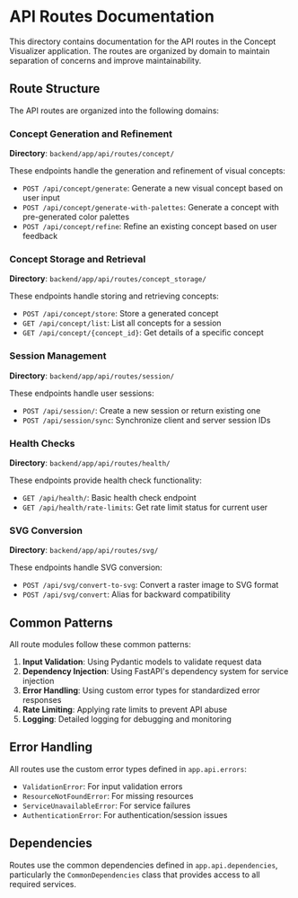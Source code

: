 # API Routes Documentation

This directory contains documentation for the API routes in the Concept Visualizer application. The routes are organized by domain to maintain separation of concerns and improve maintainability.

## Route Structure

The API routes are organized into the following domains:

### Concept Generation and Refinement

**Directory**: `backend/app/api/routes/concept/`

These endpoints handle the generation and refinement of visual concepts:

- `POST /api/concept/generate`: Generate a new visual concept based on user input
- `POST /api/concept/generate-with-palettes`: Generate a concept with pre-generated color palettes
- `POST /api/concept/refine`: Refine an existing concept based on user feedback

### Concept Storage and Retrieval

**Directory**: `backend/app/api/routes/concept_storage/`

These endpoints handle storing and retrieving concepts:

- `POST /api/concept/store`: Store a generated concept
- `GET /api/concept/list`: List all concepts for a session
- `GET /api/concept/{concept_id}`: Get details of a specific concept

### Session Management

**Directory**: `backend/app/api/routes/session/`

These endpoints handle user sessions:

- `POST /api/session/`: Create a new session or return existing one
- `POST /api/session/sync`: Synchronize client and server session IDs

### Health Checks

**Directory**: `backend/app/api/routes/health/`

These endpoints provide health check functionality:

- `GET /api/health/`: Basic health check endpoint
- `GET /api/health/rate-limits`: Get rate limit status for current user

### SVG Conversion

**Directory**: `backend/app/api/routes/svg/`

These endpoints handle SVG conversion:

- `POST /api/svg/convert-to-svg`: Convert a raster image to SVG format
- `POST /api/svg/convert`: Alias for backward compatibility

## Common Patterns

All route modules follow these common patterns:

1. **Input Validation**: Using Pydantic models to validate request data
2. **Dependency Injection**: Using FastAPI's dependency system for service injection
3. **Error Handling**: Using custom error types for standardized error responses
4. **Rate Limiting**: Applying rate limits to prevent API abuse
5. **Logging**: Detailed logging for debugging and monitoring

## Error Handling

All routes use the custom error types defined in `app.api.errors`:

- `ValidationError`: For input validation errors
- `ResourceNotFoundError`: For missing resources
- `ServiceUnavailableError`: For service failures
- `AuthenticationError`: For authentication/session issues

## Dependencies

Routes use the common dependencies defined in `app.api.dependencies`, particularly the `CommonDependencies` class that provides access to all required services. 